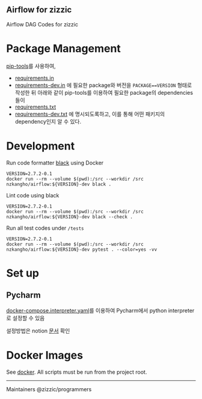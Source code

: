 Airflow for zizzic
---
Airflow DAG Codes for zizzic

# Package Management
[pip-tools](https://pypi.org/project/pip-tools/)를 사용하여,
- [requirements.in](requirements.in)
- [requirements-dev.in](requirements-dev.in)
에 필요한 package와 버전을 `PACKAGE==VERSION` 형태로 작성한 뒤
아래와 같이 pip-tools를 이용하여 필요한 package의 dependencies들이
- [requirements.txt](requirements.txt)
- [requirements-dev.txt](requirements-dev.txt)
에 명시되도록하고, 이를 통해 어떤 패키지의 dependency인지 알 수 있다.


# Development

Run code formatter [black](https://black.readthedocs.io/en/stable/) using Docker

```shell
VERSION=2.7.2-0.1
docker run --rm --volume $(pwd):/src --workdir /src nzkangho/airflow:${VERSION}-dev black .
```

Lint code using black

```shell
VERSION=2.7.2-0.1
docker run --rm --volume $(pwd):/src --workdir /src nzkangho/airflow:${VERSION}-dev black --check .
```

Run all test codes under `/tests`

```shell
VERSION=2.7.2-0.1
docker run --rm --volume $(pwd):/src --workdir /src nzkangho/airflow:${VERSION}-dev pytest . --color=yes -vv
```

# Set up

## Pycharm
[docker-compose.interpreter.yaml](./docker-compose.interpreter.yaml)를 이용하여 Pycharm에서 python interpreter로 설정할 수 있음

설정방법은 notion [문서](https://www.notion.so/Integrate-Docker-with-Jetbrains-8c591359332147fe9f32eeec04123bba?pvs=4) 확인

# Docker Images

See [docker](./docker).
All scripts must be run from the project root. 

---
Maintainers @zizzic/programmers